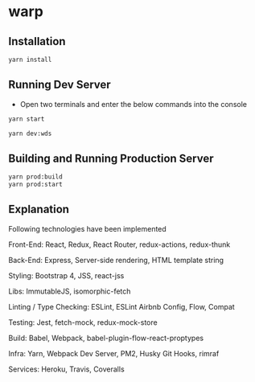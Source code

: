 # warp

## Installation

```bash
yarn install
```

## Running Dev Server
- Open two terminals and enter the below commands into the console

```bash
yarn start
```

```bash
yarn dev:wds
```

## Building and Running Production Server

```bash
yarn prod:build
yarn prod:start
```

## Explanation
Following technologies have been implemented 

Front-End: React, Redux, React Router, redux-actions, redux-thunk

Back-End: Express, Server-side rendering, HTML template string

Styling: Bootstrap 4, JSS, react-jss

Libs: ImmutableJS, isomorphic-fetch

Linting / Type Checking: ESLint, ESLint Airbnb Config, Flow, Compat

Testing: Jest, fetch-mock, redux-mock-store

Build: Babel, Webpack, babel-plugin-flow-react-proptypes

Infra: Yarn, Webpack Dev Server, PM2, Husky Git Hooks, rimraf

Services: Heroku, Travis, Coveralls